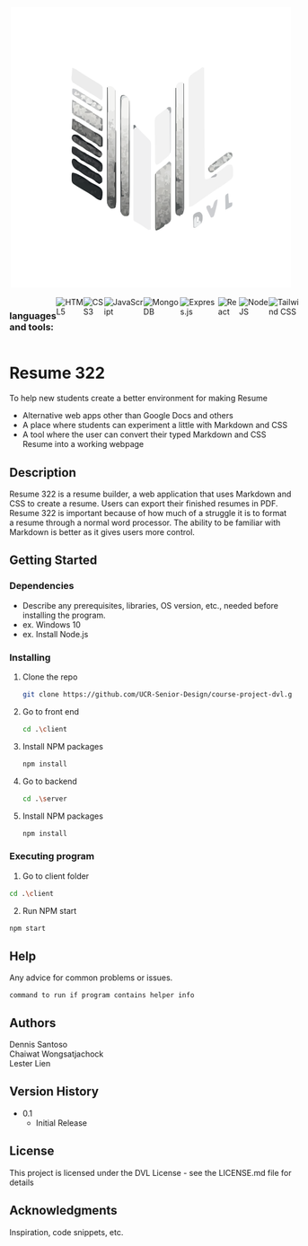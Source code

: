 <p align="center">
<img width="500" src="client/src/assets/DVLlogo.svg" alt="DVL Logo">
</p>

<div style="display: flex;"><h3>languages and tools:</h3>
  <img alt="HTML5" src="https://img.shields.io/badge/html5-%23E34F26.svg?style=for-the-badge&logo=html5&logoColor=white"/>
  <img alt="CSS3" src="https://img.shields.io/badge/css3-%231572B6.svg?style=for-the-badge&logo=css3&logoColor=white"/>
  <img alt="JavaScript" src="https://img.shields.io/badge/javascript%20-%23323330.svg?&style=for-the-badge&logo=javascript&logoColor=%23F7DF1E"/>
  <img alt="MongoDB" src="https://img.shields.io/badge/MongoDB-%234ea94b.svg?style=for-the-badge&logo=mongodb&logoColor=white"/>
  <img alt="Express.js" src="https://img.shields.io/badge/express.js-%23404d59.svg?style=for-the-badge&logo=express&logoColor=%2361DAFB"/>
  <img alt="React" src="https://img.shields.io/badge/react%20-%2320232a.svg?&style=for-the-badge&logo=react&logoColor=%2361DAFB"/>
  <img alt="NodeJS" src="https://img.shields.io/badge/node.js-6DA55F?style=for-the-badge&logo=node.js&logoColor=white"/>
  <img alt="Tailwind CSS" src="https://img.shields.io/badge/tailwindcss-%2338B2AC.svg?style=for-the-badge&logo=tailwind-css&logoColor=white"/>
</div>

# Resume 322

To help new students create a better environment for making Resume
- Alternative web apps other than Google Docs and others
- A place where students can experiment a little with Markdown and CSS
- A tool where the user can convert their typed Markdown and CSS Resume into a working webpage


## Description

Resume 322 is a resume builder, a web application that uses Markdown and CSS to create a resume. Users can export their finished resumes in PDF. Resume 322 is important because of how much of a struggle it is to format a resume through a normal word processor. The ability to be familiar with Markdown is better as it gives users more control.

## Getting Started

### Dependencies

* Describe any prerequisites, libraries, OS version, etc., needed before installing the program.
* ex. Windows 10
* ex. Install Node.js

### Installing

1. Clone the repo
   ```sh
   git clone https://github.com/UCR-Senior-Design/course-project-dvl.git
   ```
2. Go to front end
   ```sh
   cd .\client
   ```
3. Install NPM packages
   ```sh
   npm install
   ```
4. Go to backend
   ```sh
   cd .\server
   ```
5. Install NPM packages
   ```sh
   npm install
   ```

### Executing program

1. Go to client folder
```sh
cd .\client
```
2. Run NPM start
```sh
npm start
```
## Help

Any advice for common problems or issues.
```
command to run if program contains helper info
```

## Authors

Dennis Santoso  
Chaiwat Wongsatjachock  
Lester Lien

## Version History

* 0.1
    * Initial Release

## License

This project is licensed under the DVL License - see the LICENSE.md file for details

## Acknowledgments

Inspiration, code snippets, etc.

